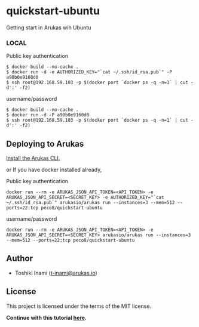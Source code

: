 # quickstart-ubuntu
Getting start in Arukas wih Ubuntu

### LOCAL

Public key authentication
```
$ docker build --no-cache .
$ docker run -d -e AUTHORIZED_KEY="`cat ~/.ssh/id_rsa.pub`" -P a90b0e9160d0
$ ssh root@192.168.59.103 -p $(docker port `docker ps -q -n=1` | cut -d':' -f2)
```

username/password
```
$ docker build --no-cache .
$ docker run -d -P a90b0e9160d0
$ ssh root@192.168.59.103 -p $(docker port `docker ps -q -n=1` | cut -d':' -f2)
```

## Deploying to Arukas

[Install the Arukas CLI.](https://github.com/arukasio/cli)

or If you have docker installed already,

Public key authentication
```
docker run --rm -e ARUKAS_JSON_API_TOKEN=<API_TOKEN> -e ARUKAS_JSON_API_SECRET=<SECRET_KEY> -e AUTHORIZED_KEY="`cat ~/.ssh/id_rsa.pub`" arukasio/arukas run --instances=3 --mem=512 --ports=22:tcp peco8/quickstart-ubuntu
```
username/password
```
docker run --rm -e ARUKAS_JSON_API_TOKEN=<API_TOKEN> -e ARUKAS_JSON_API_SECRET=<SECRET_KEY> arukasio/arukas run --instances=3 --mem=512 --ports=22:tcp peco8/quickstart-ubuntu
```

## Author

* Toshiki Inami (<t-inami@arukas.io>)

## License

This project is licensed under the terms of the MIT license.

**Continue with this tutorial [here](/).**

